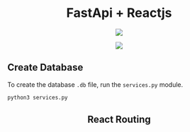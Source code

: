 <h1 align="center">FastApi + Reactjs</h1>

<p align="center">
<img src="https://github.com/subratamondal1/fastapi-and-react/actions/workflows/backend.yml/badge.svg" />
</p>
<p align="center">
  <img src="https://skillicons.dev/icons?i=python,js,fastapi,react,tailwind,nodejs,vite,html,css,docker,aws,sqlite,git,github&perline=7" />
</p>

## Create Database
To create the database `.db` file, run the `services.py` module.

```bash
python3 services.py
```

<h2 align="center">React Routing</h2>
